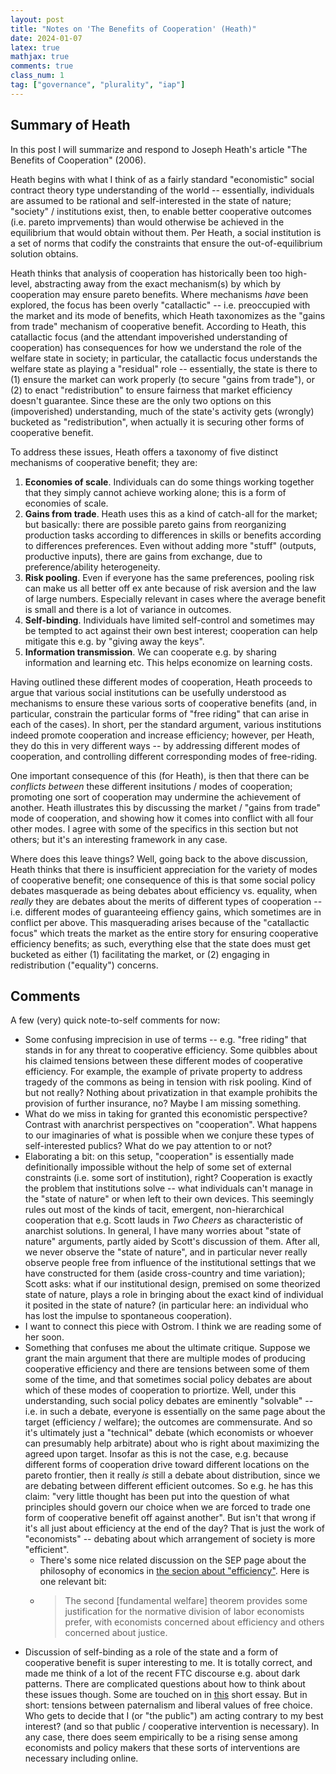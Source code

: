 ```yaml
---
layout: post
title: "Notes on 'The Benefits of Cooperation' (Heath)"
date: 2024-01-07
latex: true
mathjax: true
comments: true
class_num: 1
tag: ["governance", "plurality", "iap"]
---
```


## Summary of Heath

In this post I will summarize and respond to Joseph Heath's article "The Benefits of Cooperation" (2006).

Heath begins with what I think of as a fairly standard "economistic" social contract theory type understanding of the world -- essentially, individuals are assumed to be rational and self-interested in the state of nature; "society" / institutions exist, then, to enable better cooperative outcomes (i.e. pareto imprvements) than would otherwise be achieved in the equilibrium that would obtain without them. Per Heath, a social institution is a set of norms that codify the constraints that ensure the out-of-equilibrium solution obtains.

Heath thinks that analysis of cooperation has historically been too high-level, abstracting away from the exact mechanism(s) by which by cooperation may ensure pareto benefits. Where mechanisms _have_ been explored, the focus has been overly "catallactic" -- i.e. preoccupied with the market and its mode of benefits, which Heath taxonomizes as the "gains from trade" mechanism of cooperative benefit. According to Heath, this catallactic focus (and the attendant impoverished understanding of cooperation) has consequences for how we understand the role of the welfare state in society; in particular, the catallactic focus understands the welfare state as playing a "residual" role -- essentially, the state is there to (1) ensure the market can work properly (to secure "gains from trade"), or (2) to enact "redistribution" to ensure fairness that market efficiency doesn't guarantee. Since these are the only two options on this (impoverished) understanding, much of the state's activity gets (wrongly) bucketed as "redistribution", when actually it is securing other forms of cooperative benefit.

To address these issues, Heath offers a taxonomy of five distinct mechanisms of cooperative benefit; they are:

1. **Economies of scale**. Individuals can do some things working together that they simply cannot achieve working alone; this is a form of economies of scale.
2. **Gains from trade**. Heath uses this as a kind of catch-all for the market; but basically: there are possible pareto gains from reorganizing production tasks according to differences in skills or benefits according to differences preferences. Even without adding more "stuff" (outputs, productive inputs), there are gains from exchange, due to preference/ability heterogeneity.
3. **Risk pooling**. Even if everyone has the same preferences, pooling risk can make us all better off ex ante because of risk aversion and the law of large numbers. Especially relevant in cases where the average benefit is small and there is a lot of variance in outcomes.
4. **Self-binding**. Individuals have limited self-control and sometimes may be tempted to act against their own best interest; cooperation can help mitigate this e.g. by "giving away the keys".
5. **Information transmission**. We can cooperate e.g. by sharing information and learning etc. This helps economize on learning costs.

Having outlined these different modes of cooperation, Heath proceeds to argue that various social institutions can be usefully understood as mechanisms to ensure these various sorts of cooperative benefits (and, in particular, constrain the particular forms of "free riding" that can arise in each of the cases). In short, per the standard argument, various institutions indeed promote cooperation and increase efficiency; however, per Heath, they do this in very different ways -- by addressing different modes of cooperation, and controlling different corresponding modes of free-riding.

One important consequence of this (for Heath), is then that there can be _conflicts between_ these different insitutions / modes of cooperation; promoting one sort of cooperation may undermine the achievement of another. Heath illustrates this by discussing the market / "gains from trade" mode of cooperation, and showing how it comes into conflict with all four other modes. I agree with some of the specifics in this section but not others; but it's an interesting framework in any case.

Where does this leave things? Well, going back to the above discussion, Heath thinks that there is insufficient appreciation for the variety of modes of cooperative benefit; one consequence of this is that some social policy debates masquerade as being debates about efficiency vs. equality, when _really_ they are debates about the merits of different types of cooperation -- i.e. different modes of guaranteeing effiency gains, which sometimes are in conflict per above. This masquerading arises because of the "catallactic focus" which treats the market as the entire story for ensuring cooperative efficiency benefits; as such, everything else that the state does must get bucketed as either (1) facilitating the market, or (2) engaging in redistribution ("equality") concerns.

## Comments

A few (very) quick note-to-self comments for now:

- Some confusing imprecision in use of terms -- e.g. "free riding" that stands in for any threat to cooperative efficiency. Some quibbles about his claimed tensions between these different modes of cooperative efficiency. For example, the example of private property to address tragedy of the commons as being in tension with risk pooling. Kind of but not really? Nothing about privatization in that example prohibits the provision of further insurance, no? Maybe I am missing something.
- What do we miss in taking for granted this economistic perspective? Contrast with anarchrist perspectives on "cooperation". What happens to our imaginaries of what is possible when we conjure these types of self-interested publics? What do we pay attention to or not?
- Elaborating a bit: on this setup, "cooperation" is essentially made definitionally impossible without the help of some set of external constraints (i.e. some sort of institution), right? Cooperation is exactly the problem that institutions solve -- what individuals can't manage in the "state of nature" or when left to their own devices. This seemingly rules out most of the kinds of tacit, emergent, non-hierarchical cooperation that e.g. Scott lauds in _Two Cheers_ as characteristic of anarchist solutions. In general, I have many worries about "state of nature" arguments, partly aided by Scott's discussion of them. After all, we never observe the "state of nature", and in particular never really observe people free from influence of the institutional settings that we have constructed for them (aside cross-country and time variation); Scott asks: what if our institutional design, premised on some theorized state of nature, plays a role in bringing about the exact kind of individual it posited in the state of nature? (in particular here: an individual who has lost the impulse to spontaneous cooperation).
- I want to connect this piece with Ostrom. I think we are reading some of her soon.
- Something that confuses me about the ultimate critique. Suppose we grant the main argument that there are multiple modes of producing cooperative efficiency and there are tensions between some of them some of the time, and that sometimes social policy debates are about which of these modes of cooperation to priortize. Well, under this understanding, such social policy debates are eminently "solvable" -- i.e. in such a debate, everyone is essentially on the same page about the target (efficiency / welfare); the outcomes are commensurate. And so it's ultimately just a "technical" debate (which economists or whoever can presumably help arbitrate) about who is right about maximizing the agreed upon target. Insofar as this is not the case, e.g. because different forms of cooperation drive toward different locations on the pareto frontier, then it really _is_ still a debate about distribution, since we are debating between different efficient outcomes. So e.g. he has this claim: "very little thought has been put into the question of what principles should govern our choice when we are forced to trade one form of cooperative benefit off against another". But isn't that wrong if it's all just about efficiency at the end of the day? That is just the work of "economists" -- debating about which arrangement of society is more "efficient".
  - There's some nice related discussion on the SEP page about the philosophy of economics in [the secion about "efficiency"](https://plato.stanford.edu/entries/economics/#Effi). Here is one relevant bit:
  - > The second \[fundamental welfare\] theorem provides some justification for the normative division of labor economists prefer, with economists concerned about efficiency and others concerned about justice.
- Discussion of self-binding as a role of the state and a form of cooperative benefit is super interesting to me. It is totally correct, and made me think of a lot of the recent FTC discourse e.g. about dark patterns. There are complicated questions about how to think about these issues though. Some are touched on in [this](https://jeffreyfossett.com/2021/11/17/benjamin-architecture.html) short essay. But in short: tensions between paternalism and liberal values of free choice. Who gets to decide that I (or "the public") am acting contrary to my best interest? (and so that public / cooperative intervention is necessary). In any case, there does seem empirically to be a rising sense among economists and policy makers that these sorts of interventions are necessary including online.
